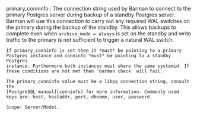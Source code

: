 primary_conninfo
:   The connection string used by Barman to connect to the primary Postgres
    server during backup of a standby Postgres server. Barman will use this
    connection to carry out any required WAL switches on the primary during
    the backup of the standby. This allows backups to complete even when
    `archive_mode = always` is set on the standby and write traffic to the
    primary is not sufficient to trigger a natural WAL switch.

    If primary_conninfo is set then it *must* be pointing to a primary
    Postgres instance and conninfo *must* be pointing to a standby Postgres
    instance. Furthermore both instances must share the same systemid. If
    these conditions are not met then `barman check` will fail.

    The primary_conninfo value must be a libpq connection string; consult the
    [PostgreSQL manual][conninfo] for more information. Commonly used
    keys are: host, hostaddr, port, dbname, user, password.

    Scope: Server/Model.

[conninfo]: https://www.postgresql.org/docs/current/static/libpq-connect.html#LIBPQ-CONNSTRING
